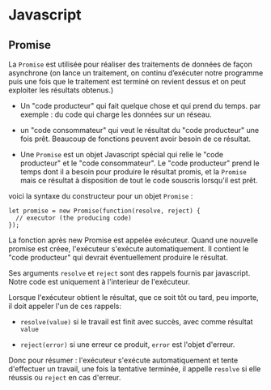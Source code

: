 # Javascript

## Promise

La `Promise` est utilisée pour réaliser des traitements de données de façon asynchrone (on lance un traitement, on continu d’exécuter notre programme puis une fois que le traitement est terminé on revient dessus et on peut exploiter les résultats obtenus.)

*   Un "code producteur" qui fait quelque chose et qui prend du temps. par exemple : du code qui charge les données sur un réseau.

 *   un "code consommateur" qui veut le résultat du "code producteur" une fois prêt. Beaucoup de fonctions peuvent avoir besoin de ce résultat.

 *   Une `Promise` est un objet Javascript spécial qui relie le "code producteur" et le "code consommateur". Le "code producteur" prend le temps dont il a besoin pour produire le résultat promis, et la `Promise` mais ce résultat à disposition de tout le code souscris lorsqu'il est prêt.

 voici la syntaxe du constructeur pour un objet `Promise` : 

 ```
 let promise = new Promise(function(resolve, reject) {
   // executor (the producing code)
 });
 ```

 La fonction après new Promise est appelée exécuteur. Quand une nouvelle promise est créee, l'exécuteur s'exécute automatiquement. Il contient le "code producteur" qui devrait éventuellement produire le résultat.

 Ses arguments `resolve` et `reject` sont des rappels fournis par javascript. Notre code est uniquement à l'interieur de l'exécuteur.

Lorsque l'exécuteur obtient le résultat, que ce soit tôt ou tard, peu importe, il doit appeler l'un de ces rappels:

*   `resolve(value)` si le travail est finit avec succès, avec comme résultat `value`

*   `reject(error)` si une erreur ce produit, `error` est l'objet d'erreur.

Donc pour résumer : l'exécuteur s'exécute automatiquement et tente d'effectuer un travail, une fois la tentative terminée, il appelle `resolve` si elle réussis
ou `reject` en cas d'erreur.
 